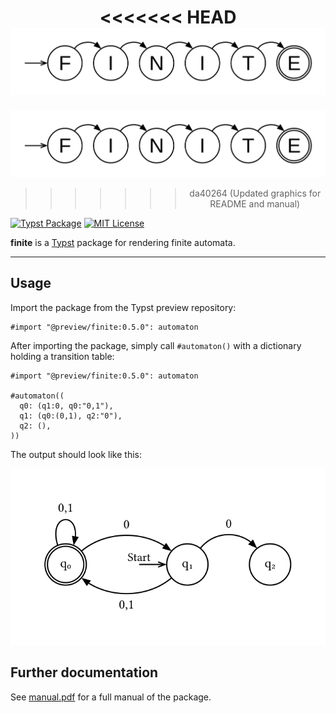 <center>

<<<<<<< HEAD
![finite-logo](docs/assets/finite-logo.png)
=======
![finite-logo](./docs/assets/finite-logo.png)
>>>>>>> da40264 (Updated graphics for README and manual)

</center>

[![Typst Package](https://img.shields.io/badge/dynamic/toml?url=https%3A%2F%2Fraw.githubusercontent.com%2Fjneug%2Ftypst-finite%2Frefs%2Fheads%2Fmain%2Ftypst.toml&query=%24.package.version&prefix=v&logo=typst&label=package&color=239DAD)](https://typst.app/universe/package/finite)
[![MIT License](https://img.shields.io/badge/license-MIT-blue)](https://github.com/lilaq-project/lilaq/blob/main/LICENSE)

**finite** is a [Typst](https://github.com/typst/typst) package for rendering finite automata.

---

## Usage

Import the package from the Typst preview repository:

```typst
#import "@preview/finite:0.5.0": automaton
```

After importing the package, simply call `#automaton()` with a dictionary holding a transition table:
```typst
#import "@preview/finite:0.5.0": automaton

#automaton((
  q0: (q1:0, q0:"0,1"),
  q1: (q0:(0,1), q2:"0"),
  q2: (),
))
```

The output should look like this:
<center>

<picture>
  <source media="(prefers-color-scheme: dark)" srcset="./thumbnail-dark.svg">
  <img src="./thumbnail-light.svg">
</picture>

</center>

## Further documentation

See [manual.pdf](docs/manual.pdf) for a full manual of the package.
